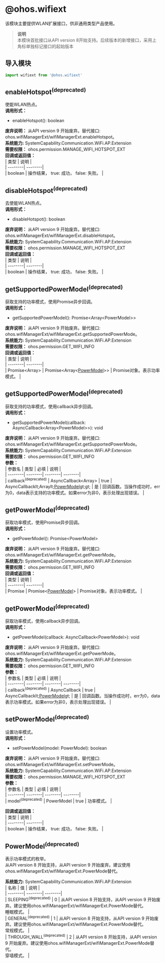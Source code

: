 # @ohos.wifiext    
该模块主要提供WLAN扩展接口，供非通用类型产品使用。  
> **说明**   
>本模块首批接口从API version 8开始支持。后续版本的新增接口，采用上角标单独标记接口的起始版本  
  
## 导入模块  
  
```js    
import wifiext from '@ohos.wifiext'    
```  
    
## enableHotspot<sup>(deprecated)</sup>    
使能WLAN热点。  
 **调用形式：**     
- enableHotspot(): boolean  
  
 **废弃说明：** 从API version 9 开始废弃。替代接口: ohos.wifiManagerExt/wifiManagerExt.enableHotspot。  
 **系统能力:**  SystemCapability.Communication.WiFi.AP.Extension  
 **需要权限：** ohos.permission.MANAGE_WIFI_HOTSPOT_EXT    
 **回调或返回值：**     
| 类型 | 说明 |  
| --------| --------|  
| boolean | 操作结果， true: 成功， false: 失败。 |  
    
## disableHotspot<sup>(deprecated)</sup>    
去使能WLAN热点。  
 **调用形式：**     
- disableHotspot(): boolean  
  
 **废弃说明：** 从API version 9 开始废弃。替代接口: ohos.wifiManagerExt/wifiManagerExt.disableHotspot。  
 **系统能力:**  SystemCapability.Communication.WiFi.AP.Extension  
 **需要权限：** ohos.permission.MANAGE_WIFI_HOTSPOT_EXT    
 **回调或返回值：**     
| 类型 | 说明 |  
| --------| --------|  
| boolean | 操作结果， true: 成功， false: 失败。 |  
    
## getSupportedPowerModel<sup>(deprecated)</sup>    
获取支持的功率模式，使用Promise异步回调。  
 **调用形式：**     
- getSupportedPowerModel(): Promise\<Array\<PowerModel>>  
  
 **废弃说明：** 从API version 9 开始废弃。替代接口: ohos.wifiManagerExt/wifiManagerExt.getSupportedPowerMode。  
 **系统能力:**  SystemCapability.Communication.WiFi.AP.Extension  
 **需要权限：** ohos.permission.GET_WIFI_INFO    
 **回调或返回值：**     
| 类型 | 说明 |  
| --------| --------|  
| Promise<Array<PowerModel>> | Promise<Array<[PowerModel](#powermodel)>> | Promise对象。表示功率模式。 |  
    
## getSupportedPowerModel<sup>(deprecated)</sup>    
获取支持的功率模式，使用callback异步回调。  
 **调用形式：**     
- getSupportedPowerModel(callback: AsyncCallback\<Array\<PowerModel>>): void  
  
 **废弃说明：** 从API version 9 开始废弃。替代接口: ohos.wifiManagerExt/wifiManagerExt.getSupportedPowerMode。  
 **系统能力:**  SystemCapability.Communication.WiFi.AP.Extension  
 **需要权限：** ohos.permission.GET_WIFI_INFO    
 **参数：**     
| 参数名 | 类型 | 必填 | 说明 |  
| --------| --------| --------| --------|  
| callback<sup>(deprecated)</sup> | AsyncCallback<Array<PowerModel>> | true | AsyncCallbacklt;Arraylt;[PowerModel](#powermodel)gt;gt; | 是 | 回调函数。当操作成功时，err为0，data表示支持的功率模式。如果error为非0，表示处理出现错误。 |  
    
## getPowerModel<sup>(deprecated)</sup>    
获取功率模式，使用Promise异步回调。  
 **调用形式：**     
- getPowerModel(): Promise\<PowerModel>  
  
 **废弃说明：** 从API version 9 开始废弃。替代接口: ohos.wifiManagerExt/wifiManagerExt.getPowerMode。  
 **系统能力:**  SystemCapability.Communication.WiFi.AP.Extension  
 **需要权限：** ohos.permission.GET_WIFI_INFO    
 **回调或返回值：**     
| 类型 | 说明 |  
| --------| --------|  
| Promise<PowerModel> | Promise<[PowerModel](#powermodel)> | Promise对象。表示功率模式。 |  
    
## getPowerModel<sup>(deprecated)</sup>    
获取功率模式，使用callback异步回调。  
 **调用形式：**     
- getPowerModel(callback: AsyncCallback\<PowerModel>): void  
  
 **废弃说明：** 从API version 9 开始废弃。替代接口: ohos.wifiManagerExt/wifiManagerExt.getPowerMode。  
 **系统能力:**  SystemCapability.Communication.WiFi.AP.Extension  
 **需要权限：** ohos.permission.GET_WIFI_INFO    
 **参数：**     
| 参数名 | 类型 | 必填 | 说明 |  
| --------| --------| --------| --------|  
| callback<sup>(deprecated)</sup> | AsyncCallback<PowerModel> | true | AsyncCallbacklt;[PowerModel](#powermodel)gt; | 是 | 回调函数。当操作成功时，err为0，data表示功率模式。如果error为非0，表示处理出现错误。 |  
    
## setPowerModel<sup>(deprecated)</sup>    
设置功率模式。  
 **调用形式：**     
- setPowerModel(model: PowerModel): boolean  
  
 **废弃说明：** 从API version 9 开始废弃。替代接口: ohos.wifiManagerExt/wifiManagerExt.setPowerMode。  
 **系统能力:**  SystemCapability.Communication.WiFi.AP.Extension  
 **需要权限：** ohos.permission.MANAGE_WIFI_HOTSPOT_EXT    
 **参数：**     
| 参数名 | 类型 | 必填 | 说明 |  
| --------| --------| --------| --------|  
| model<sup>(deprecated)</sup> | PowerModel | true | 功率模式。 |  
    
 **回调或返回值：**     
| 类型 | 说明 |  
| --------| --------|  
| boolean | 操作结果， true: 成功， false: 失败。 |  
    
## PowerModel<sup>(deprecated)</sup>    
表示功率模式的枚举。    
从API version 8 开始支持，从API version 9 开始废弃。建议使用ohos.wifiManagerExt/wifiManagerExt.PowerMode替代。    
    
 **系统能力:**  SystemCapability.Communication.WiFi.AP.Extension    
| 名称 | 值 | 说明 |  
| --------| --------| --------|  
| SLEEPING<sup>(deprecated)</sup> | 0 | 从API version 8 开始支持，从API version 9 开始废弃。建议使用ohos.wifiManagerExt/wifiManagerExt.PowerMode替代。<br>睡眠模式。 |  
| GENERAL<sup>(deprecated)</sup> | 1 | 从API version 8 开始支持，从API version 9 开始废弃。建议使用ohos.wifiManagerExt/wifiManagerExt.PowerMode替代。<br>常规模式。 |  
| THROUGH_WALL<sup>(deprecated)</sup> | 2 | 从API version 8 开始支持，从API version 9 开始废弃。建议使用ohos.wifiManagerExt/wifiManagerExt.PowerMode替代。<br>穿墙模式。 |  
